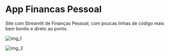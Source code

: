 # App Financas Pessoal
 Site com Streamlit de Finanças Pessoal, com poucas linhas de código mais bem bonito e direto ao ponto.

![img_1](https://github.com/MatheusCarniato/App_Financas_Pessoal/assets/141453630/0d5a9f09-6cdb-4740-857c-b92c5fc5f593)

![img_2](https://github.com/MatheusCarniato/App_Financas_Pessoal/assets/141453630/491830e5-8590-4571-89a2-d6d7bf91521c)
